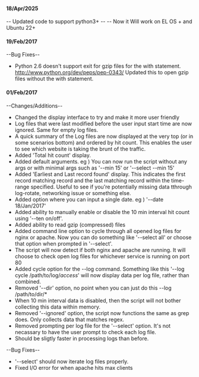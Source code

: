 #### 18/Apr/2025 ####

-- Updated code to support python3+ --
-- Now it Will work on EL OS + and Ubuntu 22+

#### 19/Feb/2017 ####

--Bug Fixes--

- Python 2.6 doesn't support exit for gzip files for the with statement. http://www.python.org/dev/peps/pep-0343/ Updated this to open gzip files without the with statement.

#### 01/Feb/2017 ####

--Changes/Additions--

- Changed the display interface to try and make it more user friendly
- Log files that were last modified before the user input start time are now
ignored. Same for empty log files.
- A quick summary of the Log files are now displayed at the very top (or in
some scenarios bottom) and ordered by hit count. This enables the user to see
which website is taking the brunt of the traffic.
- Added 'Total hit count' display.
- Added default arguments. eg ) You can now run the script without any args or
with minimal args such as '--min 15' or '--select --min 15'
- Added 'Earliest and Last record found' display. This indicates the first
record matching record and the last matching record within the time-range
specified. Useful to see if you're potentially missing data tthrough
log-rotate, networking issue or something else.
- Added option where you can input a single date. eg ) '--date 18/Jan/2017'
- Added ability to manually enable or disable the 10 min interval hit count
using '--ten on/off'.
- Added ability to read gzip (compressed) files
- Added command line option to cycle through all opened log files for nginx or
apache. Now you can do something like '--select all' or choose that option
when prompted in '--select'.
- The script will now detect if both nginx and apache are running. It will
choose to check open log files for whichever service is running on port 80
- Added cycle option for the --log command. Something like this '--log cycle
/path/to/log/*access*' will now display data per log file, rather than
combined.
- Removed '--dir' option, no point when you can just do this --log
/path/to/dir/*
- When 10 min interval data is disabled, then the script will not bother
collecting this data within memory.
- Removed '--ignored' option, the script now functions the same as grep does.
Only collects data that matches regex.
- Removed prompting per log file for the '--select' option. It's not necassary
to have the user prompt to check each log file.
- Should be sligtly faster in processing logs than before.

--Bug Fixes--

- '--select' should now iterate log files properly.
- Fixed I/O error for when apache hits max clients
